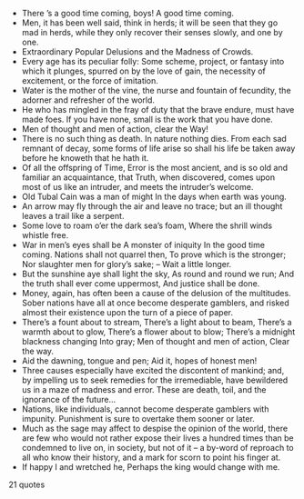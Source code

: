  - There ’s a good time coming, boys! A good time coming.
 - Men, it has been well said, think in herds; it will be seen that they go mad in herds, while they only recover their senses slowly, and one by one.
 - Extraordinary Popular Delusions and the Madness of Crowds.
 - Every age has its peculiar folly: Some scheme, project, or fantasy into which it plunges, spurred on by the love of gain, the necessity of excitement, or the force of imitation.
 - Water is the mother of the vine, the nurse and fountain of fecundity, the adorner and refresher of the world.
 - He who has mingled in the fray of duty that the brave endure, must have made foes. If you have none, small is the work that you have done.
 - Men of thought and men of action, clear the Way!
 - There is no such thing as death. In nature nothing dies. From each sad remnant of decay, some forms of life arise so shall his life be taken away before he knoweth that he hath it.
 - Of all the offspring of Time, Error is the most ancient, and is so old and familiar an acquaintance, that Truth, when discovered, comes upon most of us like an intruder, and meets the intruder’s welcome.
 - Old Tubal Cain was a man of might In the days when earth was young.
 - An arrow may fly through the air and leave no trace; but an ill thought leaves a trail like a serpent.
 - Some love to roam o’er the dark sea’s foam, Where the shrill winds whistle free.
 - War in men’s eyes shall be A monster of iniquity In the good time coming. Nations shall not quarrel then, To prove which is the stronger; Nor slaughter men for glory’s sake; – Wait a little longer.
 - But the sunshine aye shall light the sky, As round and round we run; And the truth shall ever come uppermost, And justice shall be done.
 - Money, again, has often been a cause of the delusion of the multitudes. Sober nations have all at once become desperate gamblers, and risked almost their existence upon the turn of a piece of paper.
 - There’s a fount about to stream, There’s a light about to beam, There’s a warmth about to glow, There’s a flower about to blow; There’s a midnight blackness changing Into gray; Men of thought and men of action, Clear the way.
 - Aid the dawning, tongue and pen; Aid it, hopes of honest men!
 - Three causes especially have excited the discontent of mankind; and, by impelling us to seek remedies for the irremediable, have bewildered us in a maze of madness and error. These are death, toil, and the ignorance of the future...
 - Nations, like individuals, cannot become desperate gamblers with impunity. Punishment is sure to overtake them sooner or later.
 - Much as the sage may affect to despise the opinion of the world, there are few who would not rather expose their lives a hundred times than be condemned to live on, in society, but not of it – a by-word of reproach to all who know their history, and a mark for scorn to point his finger at.
 - If happy I and wretched he, Perhaps the king would change with me.

21 quotes